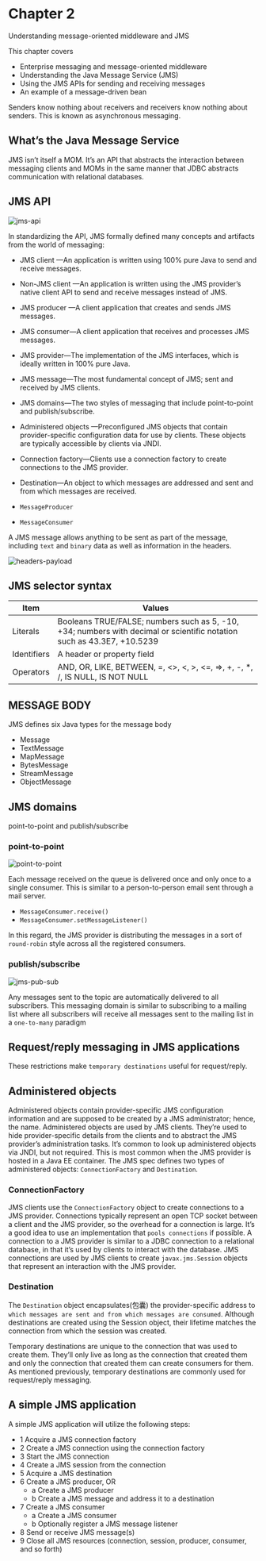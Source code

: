 # Chapter 2

Understanding message-oriented middleware and JMS

This chapter covers

- Enterprise messaging and message-oriented middleware
- Understanding the Java Message Service (JMS)
- Using the JMS APIs for sending and receiving messages
- An example of a message-driven bean

Senders know nothing about receivers and receivers know nothing about senders.
This is known as asynchronous messaging.

## What’s the Java Message Service

JMS isn’t itself a MOM. It’s an API that abstracts the interaction between messaging
clients and MOMs in the same manner that JDBC abstracts communication with relational
databases.

## JMS API

![jms-api](./images/active-jms-api.png)

In standardizing the API, JMS formally defined many concepts and artifacts from
the world of messaging:

- JMS client —An application is written using 100% pure Java to send and receive messages.
- Non-JMS client —An application is written using the JMS provider’s native client API to send and receive messages instead of JMS.
- JMS producer —A client application that creates and sends JMS messages.
- JMS consumer—A client application that receives and processes JMS messages.
- JMS provider—The implementation of the JMS interfaces, which is ideally written in 100% pure Java.
- JMS message—The most fundamental concept of JMS; sent and received by JMS clients.
- JMS domains—The two styles of messaging that include point-to-point and publish/subscribe.
- Administered objects —Preconfigured JMS objects that contain provider-specific configuration data for use by clients. These objects are typically accessible by clients via JNDI.
- Connection factory—Clients use a connection factory to create connections to the JMS provider.
- Destination—An object to which messages are addressed and sent and from which messages are received.

- `MessageProducer`
- `MessageConsumer`

A JMS message allows anything to be sent as part of
the message, including `text` and `binary` data as well as information in the headers.

![headers-payload](./images/jms-headers-payload.png)

## JMS selector syntax

| Item        | Values                                                                                                                 |
| ----------- | ---------------------------------------------------------------------------------------------------------------------- |
| Literals    | Booleans TRUE/FALSE; numbers such as 5, -10, +34; numbers with decimal or scientific notation such as 43.3E7, +10.5239 |
| Identifiers | A header or property field                                                                                             |
| Operators   | AND, OR, LIKE, BETWEEN, =, <>, <, >, <=, =>, +, -, *, /, IS NULL, IS NOT NULL                                          |

## MESSAGE BODY

JMS defines six Java types for the message body

- Message
- TextMessage
- MapMessage
- BytesMessage
- StreamMessage
- ObjectMessage

## JMS domains

point-to-point and publish/subscribe

### point-to-point

![point-to-point](./images/jms-point-to-point.png)

Each message received on the queue is delivered once and only
once to a single consumer. This is similar to a person-to-person email sent through a
mail server.

- `MessageConsumer.receive()`
- `MessageConsumer.setMessageListener()`

In this regard, the JMS provider is distributing the
messages in a sort of `round-robin` style across all the registered consumers.

### publish/subscribe

![jms-pub-sub](./images/jms-pub-sub.png)

Any messages sent to the topic are automatically delivered to all
subscribers. This messaging domain is similar to subscribing to a mailing list where all
subscribers will receive all messages sent to the mailing list in a `one-to-many` paradigm

## Request/reply messaging in JMS applications

These restrictions make `temporary destinations` useful for request/reply.

## Administered objects

Administered objects contain provider-specific JMS configuration information and are
supposed to be created by a JMS administrator; hence, the name. Administered
objects are used by JMS clients. They’re used to hide provider-specific details from the
clients and to abstract the JMS provider’s administration tasks. It’s common to look up
administered objects via JNDI, but not required. This is most common when the JMS
provider is hosted in a Java EE container. The JMS spec defines two types of administered
objects: `ConnectionFactory` and `Destination`.

### ConnectionFactory

JMS clients use the `ConnectionFactory` object to create connections to a JMS provider.
Connections typically represent an open TCP socket between a client and the JMS provider,
so the overhead for a connection is large. It’s a good idea to use an implementation
that `pools connections` if possible. A connection to a JMS provider is similar to a
JDBC connection to a relational database, in that it’s used by clients to interact with the
database. JMS connections are used by JMS clients to create `javax.jms.Session` objects
that represent an interaction with the JMS provider.

### Destination

The `Destination` object encapsulates(包囊) the provider-specific address to `which messages
are sent and from which messages are consumed`. Although destinations are created
using the Session object, their lifetime matches the connection from which the session was created.

Temporary destinations are unique to the connection that was used to create
them. They’ll only live as long as the connection that created them and only the connection
that created them can create consumers for them. As mentioned previously,
temporary destinations are commonly used for request/reply messaging.

## A simple JMS application

A simple JMS application will utilize the following steps:

- 1 Acquire a JMS connection factory
- 2 Create a JMS connection using the connection factory
- 3 Start the JMS connection
- 4 Create a JMS session from the connection
- 5 Acquire a JMS destination
- 6 Create a JMS producer, OR
  - a Create a JMS producer
  - b Create a JMS message and address it to a destination
- 7 Create a JMS consumer
  - a Create a JMS consumer
  - b Optionally register a JMS message listener
- 8 Send or receive JMS message(s)
- 9 Close all JMS resources (connection, session, producer, consumer, and so forth)